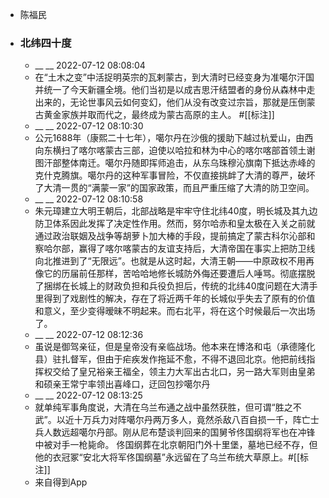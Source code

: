 - 陈福民
- ### 北纬四十度
    - __ __ 2022-07-12 08:08:04
    - 在“土木之变”中活捉明英宗的瓦剌蒙古，到大清时已经变身为准噶尔汗国并统一了今天新疆全境。他们当初是以成吉思汗结盟者的身份从森林中走出来的，无论世事风云如何变幻，他们从没有改变过宗旨，那就是压倒蒙古黄金家族并取而代之，最终成为蒙古高原的主人。
      #[[标注]]
    - __ __ 2022-07-12 08:10:30
    - 公元1688年（康熙二十七年），噶尔丹在沙俄的援助下越过杭爱山，由西向东横扫了喀尔喀蒙古三部，迫使以哈拉和林为中心的喀尔喀部首领土谢图汗部整体南迁。噶尔丹随即挥师追击，从东乌珠穆沁旗南下抵达赤峰的克什克腾旗。噶尔丹的这种军事冒险，不仅直接挑衅了大清的尊严，破坏了大清一贯的“满蒙一家”的国家政策，而且严重压缩了大清的防卫空间。
    - __ __ 2022-07-12 08:10:58
    - 朱元璋建立大明王朝后，北部战略是牢牢守住北纬40度，明长城及其九边防卫体系因此发挥了决定性作用。然而，努尔哈赤和皇太极在入关之前就通过政治联姻及战争等胡萝卜加大棒的手段，提前搞定了蒙古科尔沁部和察哈尔部，赢得了喀尔喀蒙古的友谊支持后，大清帝国在事实上把防卫线向北推进到了“无限远”。也就是从这时起，大清王朝——中原政权不用再像它的历届前任那样，苦哈哈地修长城防外侮还要遭后人唾骂。彻底摆脱了捆绑在长城上的财政负担和兵役负担后，传统的北纬40度问题在大清手里得到了戏剧性的解决，存在了将近两千年的长城似乎失去了原有的价值和意义，至少变得暧昧不明起来。而右北平，将在这个时候最后一次出场了。
    - __ __ 2022-07-12 08:12:36
    - 虽说是御驾亲征，但是皇帝没有亲临战场。他本来在博洛和屯（承德隆化县）驻扎督军，但由于疟疾发作拖延不愈，不得不退回北京。他把前线指挥权交给了皇兄裕亲王福全，领主力大军出古北口，另一路大军则由皇弟和硕亲王常宁率领出喜峰口，迂回包抄噶尔丹
    - __ __ 2022-07-12 08:13:25
    - 就单纯军事角度说，大清在乌兰布通之战中虽然获胜，但可谓“胜之不武”。以近十万兵力对阵噶尔丹两万多人，竟然杀敌八百自损一千，阵亡士兵人数远超噶尔丹部。刚从尼布楚谈判回来的国舅爷佟国纲将军也在冲锋中被对手一枪毙命。
      佟国纲葬在北京朝阳门外十里堡，墓地已经不存，但他的衣冠冢“安北大将军佟国纲墓”永远留在了乌兰布统大草原上。#[[标注]]
    - 来自得到App
